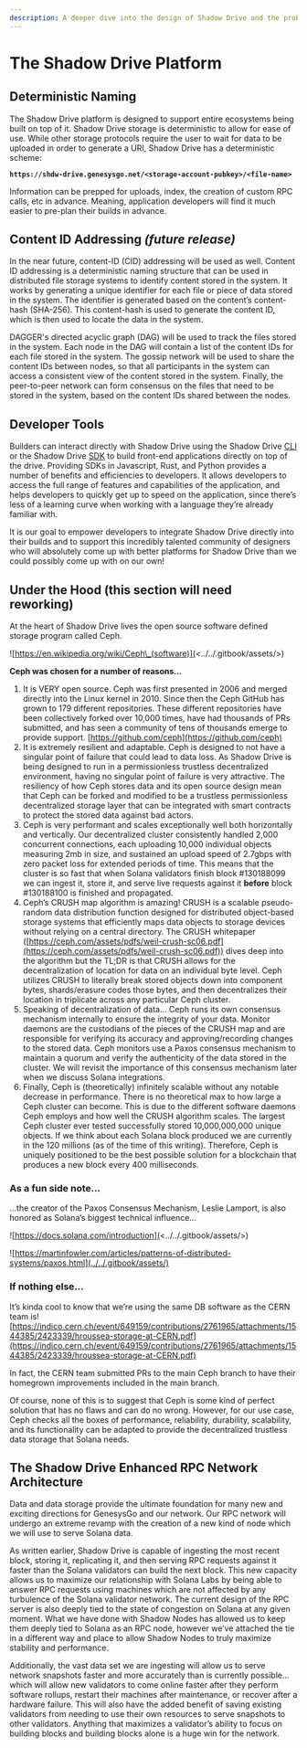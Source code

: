 ```yaml
---
description: A deeper dive into the design of Shadow Drive and the problems it solves.
---
```


# The Shadow Drive Platform

## Deterministic Naming
The Shadow Drive platform is designed to support entire ecosystems being built on top of it. Shadow Drive storage is deterministic to allow for ease of use. While other storage protocols require the user to wait for data to be uploaded in order to generate a URI, Shadow Drive has a deterministic scheme:

**`https://shdw-drive.genesysgo.net/<storage-account-pubkey>/<file-name>`**

Information can be prepped for uploads, index, the creation of custom RPC calls, etc in advance. Meaning, application developers will find it much easier to pre-plan their builds in advance.

## Content ID Addressing *(future release)*
In the near future, content-ID (CID) addressing will be used as well. Content ID addressing is a deterministic naming structure that can be used in distributed file storage systems to identify content stored in the system. It works by generating a unique identifier for each file or piece of data stored in the system. The identifier is generated based on the content’s content-hash (SHA-256). This content-hash is used to generate the content ID, which is then used to locate the data in the system.

DAGGER's directed acyclic graph (DAG) will be used to track the files stored in the system. Each node in the DAG will contain a list of the content IDs for each file stored in the system. The gossip network will be used to share the content IDs between nodes, so that all participants in the system can access a consistent view of the content stored in the system. Finally, the peer-to-peer network can form consensus on the files that need to be stored in the system, based on the content IDs shared between the nodes.

## Developer Tools
Builders can interact directly with Shadow Drive using the Shadow Drive [CLI]() or the Shadow Drive [SDK]() to build front-end applications directly on top of the drive. Providing SDKs in Javascript, Rust, and Python provides a number of benefits and efficiencies to developers. It allows developers to access the full range of features and capabilities of the application, and helps developers to quickly get up to speed on the application, since there’s less of a learning curve when working with a language they’re already familiar with.

It is our goal to empower developers to integrate Shadow Drive directly into their builds and to support this incredibly talented community of designers who will absolutely come up with better platforms for Shadow Drive than we could possibly come up with on our own!

## Under the Hood (this section will need reworking)

At the heart of Shadow Drive lives the open source software defined storage program called Ceph.

![https://en.wikipedia.org/wiki/Ceph\_(software)](<../../.gitbook/assets/>)

**Ceph was chosen for a number of reasons…**

1. It is VERY open source. Ceph was first presented in 2006 and merged directly into the Linux kernel in 2010. Since then the Ceph GitHub has grown to 179 different repositories. These different repositories have been collectively forked over 10,000 times, have had thousands of PRs submitted, and has seen a community of tens of thousands emerge to provide support. [https://github.com/ceph](https://github.com/ceph)
2. It is extremely resilient and adaptable. Ceph is designed to not have a singular point of failure that could lead to data loss. As Shadow Drive is being designed to run in a permissionless trustless decentralized environment, having no singular point of failure is very attractive. The resiliency of how Ceph stores data and its open source design mean that Ceph can be forked and modified to be a trustless permissionless decentralized storage layer that can be integrated with smart contracts to protect the stored data against bad actors.
3. Ceph is very performant and scales exceptionally well both horizontally and vertically. Our decentralized cluster consistently handled 2,000 concurrent connections, each uploading 10,000 individual objects measuring 2mb in size, and sustained an upload speed of 2.7gbps with zero packet loss for extended periods of time. This means that the cluster is so fast that when Solana validators finish block #130188099 we can ingest it, store it, and serve live requests against it **before** block #130188100 is finished and propagated.
4. Ceph’s CRUSH map algorithm is amazing! CRUSH is a scalable pseudo-random data distribution function designed for distributed object-based storage systems that efficiently maps data objects to storage devices without relying on a central directory. The CRUSH whitepaper ([https://ceph.com/assets/pdfs/weil-crush-sc06.pdf](https://ceph.com/assets/pdfs/weil-crush-sc06.pdf)) dives deep into the algorithm but the TL;DR is that CRUSH allows for the decentralization of location for data on an individual byte level. Ceph utilizes CRUSH to literally break stored objects down into component bytes, shards/erasure codes those bytes, and then decentralizes their location in triplicate across any particular Ceph cluster.
5. Speaking of decentralization of data… Ceph runs its own consensus mechanism internally to ensure the integrity of your data. Monitor daemons are the custodians of the pieces of the CRUSH map and are responsible for verifying its accuracy and approving/recording changes to the stored data. Ceph monitors use a Paxos consensus mechanism to maintain a quorum and verify the authenticity of the data stored in the cluster. We will revisit the importance of this consensus mechanism later when we discuss Solana integrations.
6. Finally, Ceph is (theoretically) infinitely scalable without any notable decrease in performance. There is no theoretical max to how large a Ceph cluster can become. This is due to the different software daemons Ceph employs and how well the CRUSH algorithm scales. The largest Ceph cluster ever tested successfully stored 10,000,000,000 unique objects. If we think about each Solana block produced we are currently in the 120 millions (as of the time of this writing). Therefore, Ceph is uniquely positioned to be the best possible solution for a blockchain that produces a new block every 400 milliseconds.

### As a fun side note… <a href="#8f7c" id="8f7c"></a>

…the creator of the Paxos Consensus Mechanism, Leslie Lamport, is also honored as Solana’s biggest technical influence…

![https://docs.solana.com/introduction](<../../.gitbook/assets/>)

![https://martinfowler.com/articles/patterns-of-distributed-systems/paxos.html](../../.gitbook/assets/)

### If nothing else… <a href="#b15e" id="b15e"></a>

It’s kinda cool to know that we’re using the same DB software as the CERN team is! [https://indico.cern.ch/event/649159/contributions/2761965/attachments/1544385/2423339/hroussea-storage-at-CERN.pdf](https://indico.cern.ch/event/649159/contributions/2761965/attachments/1544385/2423339/hroussea-storage-at-CERN.pdf)

In fact, the CERN team submitted PRs to the main Ceph branch to have their homegrown improvements included in the main branch.

Of course, none of this is to suggest that Ceph is some kind of perfect solution that has no flaws and can do no wrong. However, for our use case, Ceph checks all the boxes of performance, reliability, durability, scalability, and its functionality can be adapted to provide the decentralized trustless data storage that Solana needs.

## The Shadow Drive Enhanced RPC Network Architecture

Data and data storage provide the ultimate foundation for many new and exciting directions for GenesysGo and our network. Our RPC network will undergo an extreme revamp with the creation of a new kind of node which we will use to serve Solana data.

As written earlier, Shadow Drive is capable of ingesting the most recent block, storing it, replicating it, and then serving RPC requests against it faster than the Solana validators can build the next block. This new capacity allows us to maximize our relationship with Solana Labs by being able to answer RPC requests using machines which are not affected by any turbulence of the Solana validator network. The current design of the RPC server is also deeply tied to the state of congestion on Solana at any given moment. What we have done with Shadow Nodes has allowed us to keep them deeply tied to Solana as an RPC node, however we’ve attached the tie in a different way and place to allow Shadow Nodes to truly maximize stability and performance.

Additionally, the vast data set we are ingesting will allow us to serve network snapshots faster and more accurately than is currently possible… which will allow new validators to come online faster after they perform software rollups, restart their machines after maintenance, or recover after a hardware failure. This will also have the added benefit of saving existing validators from needing to use their own resources to serve snapshots to other validators. Anything that maximizes a validator’s ability to focus on building blocks and building blocks alone is a huge win for the network.
